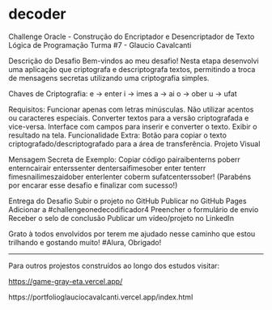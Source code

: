 # decoder
Challenge Oracle - Construção do Encriptador e Desencriptador de Texto
Lógica de Programação Turma #7 - Glaucio Cavalcanti


Descrição do Desafio
Bem-vindos ao meu desafio! Nesta etapa desenvolvi uma aplicação que criptografa e descriptografa textos, permitindo a troca de mensagens secretas utilizando uma criptografia simples.

Chaves de Criptografia:
e → enter
i → imes
a → ai
o → ober
u → ufat

Requisitos:
Funcionar apenas com letras minúsculas.
Não utilizar acentos ou caracteres especiais.
Converter textos para a versão criptografada e vice-versa.
Interface com campos para inserir e converter o texto.
Exibir o resultado na tela.
Funcionalidade Extra:
Botão para copiar o texto criptografado/descriptografado para a área de transferência.
Projeto Visual

Mensagem Secreta de Exemplo:
Copiar código
pairaibenterns poberr enterncairair enterssenter dentersaifimesober enter tenterr fimesnailimeszaidober enterlenter coberm sufatcenterssober!
(Parabéns por encarar esse desafio e finalizar com sucesso!)

Entrega do Desafio
 Subir o projeto no GitHub
 Publicar no GitHub Pages
 Adicionar a #challengeonedecodificador4
 Preencher o formulário de envio
 Receber o selo de conclusão
 Publicar um vídeo/projeto no LinkedIn

 Grato à todos envolvidos por terem me ajudado nesse caminho que estou trilhando e gostando muito! #Alura, Obrigado!

 -----------------------------------------------------------------------------------------------------------------------------------------------------------------------------------

 Para outros projestos construídos ao longo dos estudos visitar:

 https://game-gray-eta.vercel.app/
 <p>https://portfolioglauciocavalcanti.vercel.app/index.html</p>
 
